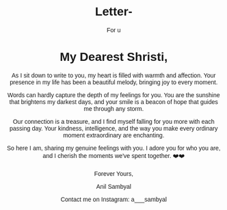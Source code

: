 # Letter-
For u
<!DOCTYPE html>
<html lang="en">
<head>
    <meta charset="UTF-8">
    <meta name="viewport" content="width=device-width, initial-scale=1.0">
    <title>Love Letter</title>
    <style>
        body {
            font-family: Arial, sans-serif;
            text-align: center;
            margin: 20px;
        }
        #love-letter {
            max-width: 600px;
            margin: auto;
        }
        #footer {
            margin-top: 20px;
        }
    </style>
</head>
<body>
    <div id="love-letter">
        <h1>My Dearest Shristi,</h1>
        <p>As I sit down to write to you, my heart is filled with warmth and affection. Your presence in my life has been a beautiful melody, bringing joy to every moment.</p>
        <p>Words can hardly capture the depth of my feelings for you. You are the sunshine that brightens my darkest days, and your smile is a beacon of hope that guides me through any storm.</p>
        <p>Our connection is a treasure, and I find myself falling for you more with each passing day. Your kindness, intelligence, and the way you make every ordinary moment extraordinary are enchanting.</p>
        <p>So here I am, sharing my genuine feelings with you. I adore you for who you are, and I cherish the moments we've spent together. ❤️❤️</p>
        <!-- Add more love letter content or customize further as you see fit -->
    </div>
    <div id="footer">
        <p>Forever Yours,</p>
        <p>Anil Sambyal</p>
        <p>Contact me on Instagram: a___sambyal</p>
    </div>
</body>
</html>
